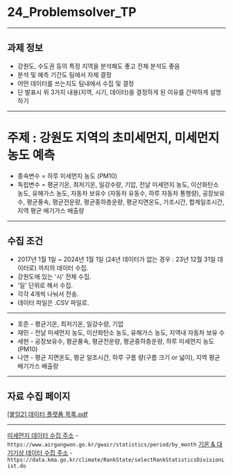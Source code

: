 # 24_Problemsolver_TP
------
## 과제 정보
- 강원도, 수도권 등의 특정 지역을 분석해도 좋고 전체 분석도 좋음
- 분석 및 예측 기간도 팀에서 자체 결정
- 어떤 데이터를 쓰는지도 팀내에서 수집 및 결정
- 단 발표시 위 3가지 내용(지역, 시기, 데이터)을 결정하게 된 이유를 간략하게 설명하기

-----
# 주제 : 강원도 지역의 초미세먼지, 미세먼지 농도 예측
- 종속변수 = 하루 미세먼지 농도 (PM10)
- 독립변수 = 평균기온, 최저기온, 일강수량, 기압, 전날 미세먼지 농도, 이산화탄소 농도, 유해가스 농도, 자동차 보유수 (자동차 유동수, 하루 자동차 통행량), 공장보유수, 평균풍속, 평균전운량, 평균중하층운량, 평균지면온도, 가조시간, 합계일조시간, 지역 평균 배기가스 배출량

-----
## 수집 조건
- 2017년 1월 1일 ~ 2024년 1월 1일 (24년 데이터가 없는 경우 : 23년 12월 31일 데이터로) 까지의 데이터 수집.
- 강원도에 있는 '시' 전체 수집.
- '일' 단위로 해서 수집.
- 각각 4개씩 나눠서 전송.
- 데이터 파일은 .CSV 파일로.
--------
- 호준 - 평균기온, 최저기온, 일강수량, 기압
- 재민 - 전날 미세먼지 농도, 이산화탄소 농도, 유해가스 농도, 지역내 자동차 보유 수
- 세현 - 공장보유수, 평균풍속, 평균전운량, 평균중하층운량, 하루 미세먼지 농도 (PM10)
- 나연 - 평균 지면온도, 평균 일조시간, 하루 구름 량(구름 크기 or 넓이), 지역 평균 배기가스 배출량

-------
## 자료 수집 페이지
[[붙임2] 데이터 플랫폼 목록.pdf](https://github.com/user-attachments/files/17659276/2.pdf)

----
[미세먼지 데이터 수집 주소](https://www.airgangwon.go.kr/gwair/statistics/period/by_month) - `https://www.airgangwon.go.kr/gwair/statistics/period/by_month`
[기온 & 대기기상 데이터 수집 주소](https://data.kma.go.kr/climate/RankState/selectRankStatisticsDivisionList.do) - `https://data.kma.go.kr/climate/RankState/selectRankStatisticsDivisionList.do`

